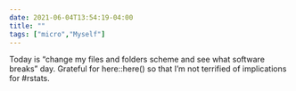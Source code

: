 ```yaml
---
date: 2021-06-04T13:54:19-04:00
title: ""
tags: ["micro","Myself"]
---
```

Today is “change my files and folders scheme and see what software breaks” day. Grateful for here::here() so that I’m not terrified of implications for #rstats.
